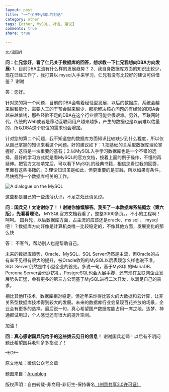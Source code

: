```yaml
---
layout: post
title: "一个关于MySQL的对话"
category: other
tags: [other, MySQL, 对话, 建议]
comments: true
share: true

---
```


`文/温国兵`

**问：仁兄您好，看了仁兄关于数据库的回答，想求教一下仁兄我想向DBA方向发展:**
1、目前DBA主流有什么样的发展趋势？
2、我自身数据库方面的知识比较少，现在已经工作了，我打算以 mysql入手来学习，仁兄有没有比较好的建议可供借鉴？
谢谢

答：您好。

针对您的第一个问题，目前的DBA会朝着经验型发展，以后的数据库、系统会越来越智能化，需要人工的干预会越来越少，那能解决核心问题的有经验的DBA会越来越值钱，那些经验不足的DBA在这个行业很可能会很艰难。另外，互联网时代，传统的Web或者是移动互联网用户越来越多，产生的数据也是以前难以估量的，所以DBA这个职位的需求也会增加。

针对您的第二个问题，我不知道您的数据库方面知识比较缺少到什么程度，所以仅从自己掌握的知识来看这个问题。好的建议如下：1.把基础的关系型数据库理论掌握好，这将是一块重要的基石；2.以MySQL入手学习数据库也是一个不错的选择，最好的学习方式就是看MySQL的官方文档，按着上面的例子操作，不懂的再延伸。把官方文档啃完后，可以看下MySQL的经典书籍，相信您看过我的回答，里面有这些书籍的。3.理论知识虽是如此，但更重要的是实践，所以如果有条件，尽快找到一个数据库相关的工作。

![A dialogue on the MySQL](http://i.imgur.com/XBujdFj.jpg)

这些都是自己的一些浅薄认识，不足之处还请见谅。

**问：国兵兄！太谢谢你了！！谢谢你慷慨解答。我买了一本数据库系统概念（第六版），先看看理论。**
MYSQL官方文档我看了，整整3000多页。。不小的工程啊！呵呵。 
国兵兄，以后数据库方面，占主流的应该还是oracle、ms sql 、 mysql 吧！？数据库方向好像是计算机类唯一比较稳定的，不像其他方面，发展变化的那么快

答：
不客气，帮助别人也是帮助自己。

未来的数据库趋势，Oracle、MySQL、SQL Server仍然是主流，但Oracle的占有率不见得有很大的提升，被Oracle收购的MySQL以后表现怎么样也说不准，SQL Server仍然是中小型企业的首先。多说一句，基于MySQL的MariaDB、Percona Server会分庭抗礼，PostgreSQL也会大展手脚，还有现在互联网企业发展势头正猛，会有更多的第三方公司基于MySQL进行二次开发，以满足自己的需求。

相比其他IT技术，数据库相对稳定。但近年来炒得比较火的大数据和云计算，让非关系型数据库技术得到较大的发展。未来的数据库行业会呈现百花齐放的场景，企业会有更多的选择。最后说一句，真心希望国产数据库能占用一席之地，达梦、神通都试用过，个人感觉还有很大的提升空间。

加油！

**回：真心感谢国兵兄给予的这些拨云见日的信息！**
谢谢国兵老师！以后有不明问题还希望国兵老师多多指点了！

–EOF–

原文地址：微信公众号文章

题图来自：<a href="http://arunblog.in/?p=16" target="_blank">Arunblog</a>

版权声明：自由转载-非商用-非衍生-保持署名<a href="http://creativecommons.org/licenses/by-nc-nd/3.0/deed.zh" target="_blank">（创意共享3.0许可证）</a>
